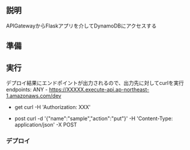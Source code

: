 ## 説明
APIGatewayからFlaskアプリを介してDynamoDBにアクセスする

## 準備

## 実行

デプロイ結果にエンドポイントが出力されるので、出力先に対してcurlを実行
endpoints:
  ANY - https://XXXXX.execute-api.ap-northeast-1.amazonaws.com/dev

- get
curl -H 'Authorization: XXX' <API GW URL>

- post
curl -d '{"name":"sample","action":"put"}' -H 'Content-Type: application/json' -X POST <API GW URL>

### デプロイ
